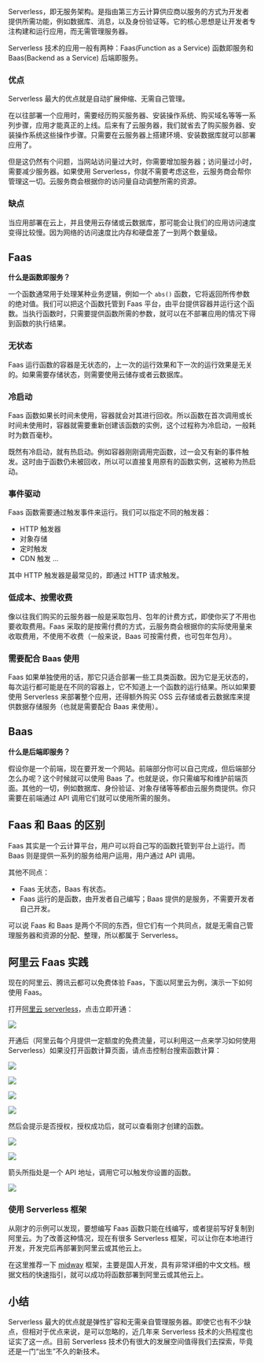 Serverless，即无服务架构。是指由第三方云计算供应商以服务的方式为开发者提供所需功能，例如数据库、消息，以及身份验证等。它的核心思想是让开发者专注构建和运行应用，而无需管理服务器。

Serverless 技术的应用一般有两种：Faas(Function as a Service) 函数即服务和 Baas(Backend as a Service) 后端即服务。

### 优点
Serverless 最大的优点就是自动扩展伸缩、无需自己管理。

在以往部署一个应用时，需要经历购买服务器、安装操作系统、购买域名等等一系列步骤，应用才能真正的上线。后来有了云服务器，我们就省去了购买服务器、安装操作系统这些操作步骤。只需要在云服务器上搭建环境、安装数据库就可以部署应用了。

但是这仍然有个问题，当网站访问量过大时，你需要增加服务器；访问量过小时，需要减少服务器。如果使用 Serverless，你就不需要考虑这些，云服务商会帮你管理这一切。云服务商会根据你的访问量自动调整所需的资源。

### 缺点
当应用部署在云上，并且使用云存储或云数据库，那可能会让我们的应用访问速度变得比较慢。因为网络的访问速度比内存和硬盘差了一到两个数量级。
## Faas
**什么是函数即服务？**

一个函数通常用于处理某种业务逻辑，例如一个 `abs()` 函数，它将返回所传参数的绝对值。我们可以把这个函数托管到 Faas 平台，由平台提供容器并运行这个函数。当执行函数时，只需要提供函数所需的参数，就可以在不部署应用的情况下得到函数的执行结果。

### 无状态
Faas 运行函数的容器是无状态的，上一次的运行效果和下一次的运行效果是无关的。如果需要存储状态，则需要使用云储存或者云数据库。

### 冷启动
Faas 函数如果长时间未使用，容器就会对其进行回收。所以函数在首次调用或长时间未使用时，容器就需要重新创建该函数的实例，这个过程称为冷启动，一般耗时为数百毫秒。

既然有冷启动，就有热启动。例如容器刚刚调用完函数，过一会又有新的事件触发。这时由于函数仍未被回收，所以可以直接复用原有的函数实例，这被称为热启动。

### 事件驱动
Faas 函数需要通过触发事件来运行。我们可以指定不同的触发器：
* HTTP 触发器
* 对象存储
* 定时触发
* CDN 触发
...

其中 HTTP 触发器是最常见的，即通过 HTTP 请求触发。
### 低成本、按需收费
像以往我们购买的云服务器一般是采取包月、包年的计费方式，即使你买了不用也要收取费用。Faas 采取的是按需付费的方式，云服务商会根据你的实际使用量来收取费用，不使用不收费（一般来说，Baas 可按需付费，也可包年包月）。

### 需要配合 Baas 使用
Faas 如果单独使用的话，那它只适合部署一些工具类函数。因为它是无状态的，每次运行都可能是在不同的容器上，它不知道上一个函数的运行结果。所以如果要使用 Serverless 来部署整个应用，还得额外购买 OSS 云存储或者云数据库来提供数据存储服务（也就是需要配合 Baas 来使用）。

## Baas
**什么是后端即服务？**

假设你是一个前端，现在要开发一个网站。前端部分你可以自己完成，但后端部分怎么办呢？这个时候就可以使用 Baas 了。也就是说，你只需编写和维护前端页面。其他的一切，例如数据库、身份验证、对象存储等等都由云服务商提供。你只需要在前端通过 API 调用它们就可以使用所需的服务。

## Faas 和 Baas 的区别
Faas 其实是一个云计算平台，用户可以将自己写的函数托管到平台上运行。而 Baas 则是提供一系列的服务给用户运用，用户通过 API 调用。

其他不同点：
* Faas 无状态，Baas 有状态。
* Faas 运行的是函数，由开发者自己编写；Baas 提供的是服务，不需要开发者自己开发。

可以说 Faas 和 Baas 是两个不同的东西，但它们有一个共同点，就是无需自己管理服务器和资源的分配、整理，所以都属于 Serverless。

## 阿里云 Faas 实践
现在的阿里云、腾讯云都可以免费体验 Faas，下面以阿里云为例，演示一下如何使用 Faas。

打开[阿里云 serverless](https://serverless.aliyun.com/)，点击立即开通：

![](https://p3-juejin.byteimg.com/tos-cn-i-k3u1fbpfcp/7d558fbb1d4440e3982f606ff0eebbf4~tplv-k3u1fbpfcp-watermark.image)

开通后（阿里云每个月提供一定额度的免费流量，可以利用这一点来学习如何使用 Serverless）如果没打开函数计算页面，请点击控制台搜索函数计算：

![](https://p1-juejin.byteimg.com/tos-cn-i-k3u1fbpfcp/3f77b08b38a9419596ab69917b842c04~tplv-k3u1fbpfcp-watermark.image)

![](https://p9-juejin.byteimg.com/tos-cn-i-k3u1fbpfcp/db5e32b3d45b4ce38fef79756be0a08a~tplv-k3u1fbpfcp-watermark.image)

![](https://p6-juejin.byteimg.com/tos-cn-i-k3u1fbpfcp/74072cf0805041509546365eca9ef051~tplv-k3u1fbpfcp-watermark.image)

![](https://p6-juejin.byteimg.com/tos-cn-i-k3u1fbpfcp/a8607bb470d142ed8915d03811e8fdc2~tplv-k3u1fbpfcp-watermark.image)

然后会提示是否授权，授权成功后，就可以查看刚才创建的函数。

![](https://p9-juejin.byteimg.com/tos-cn-i-k3u1fbpfcp/95c13328b7d74d1995e5b6d9964896f3~tplv-k3u1fbpfcp-watermark.image)

![](https://p3-juejin.byteimg.com/tos-cn-i-k3u1fbpfcp/196208e5c6a848ae935d80a578da1abe~tplv-k3u1fbpfcp-watermark.image)

箭头所指处是一个 API 地址，调用它可以触发你设置的函数。

![](https://p3-juejin.byteimg.com/tos-cn-i-k3u1fbpfcp/313ed01a856c4aad83adfbdd5f5cda20~tplv-k3u1fbpfcp-watermark.image)
### 使用 Serverless 框架
从刚才的示例可以发现，要想编写 Faas 函数只能在线编写，或者提前写好复制到阿里云。为了改善这种情况，现在有很多 Serverless 框架，可以让你在本地进行开发，开发完后再部署到阿里云或其他云上。

在这里推荐一下 [midway](https://github.com/midwayjs/midway) 框架，主要是国人开发，具有非常详细的中文文档。根据文档的快速指引，就可以成功将函数部署到阿里云或其他云上。

## 小结
Serverless 最大的优点就是弹性扩容和无需亲自管理服务器。即使它也有不少缺点，但相对于优点来说，是可以忽略的，近几年来 Serverless 技术的火热程度也证实了这一点。目前 Serverless 技术仍有很大的发展空间值得我们去探索，毕竟还是一门“出生”不久的新技术。
